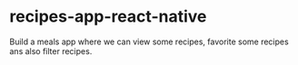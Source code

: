 # recipes-app-react-native
Build a meals app where we can view some recipes, favorite some recipes ans also filter recipes.
